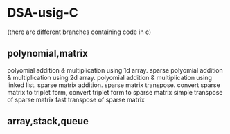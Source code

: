 # DSA-usig-C
(there are different branches containing code in c)
## polynomial,matrix
polyomial addition & multiplication using 1d array. sparse polyomial addition & multiplication using 2d array. polyomial addition & multiplication using linked list. sparse matrix addition. sparse matrix transpose. convert sparse matrix to triplet form, convert triplet form to sparse matrix simple transpose of sparse matrix fast transpose of sparse matrix

## array,stack,queue
